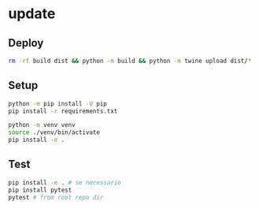 # update

## Deploy

```bash
rm -rf build dist && python -m build && python -m twine upload dist/*
```

## Setup

```bash
python -m pip install -U pip
pip install -r requirements.txt

python -m venv venv
source ./venv/bin/activate
pip install -e .
```

## Test

```bash
pip install -e . # se necessario
pip install pytest
pytest # from root repo dir
```
